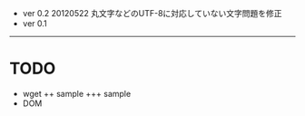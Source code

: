 + ver 0.2 20120522 丸文字などのUTF-8に対応していない文字問題を修正
+ ver 0.1

--------

# TODO
+ wget
++ sample
+++ sample
+ DOM
